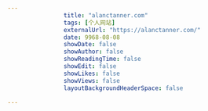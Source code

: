 ---
                title: "alanctanner.com"
                tags: [个人网站]
                externalUrl: "https://alanctanner.com/"
                date: 9968-08-08
                showDate: false
                showAuthor: false
                showReadingTime: false
                showEdit: false
                showLikes: false
                showViews: false
                layoutBackgroundHeaderSpace: false
                ---

